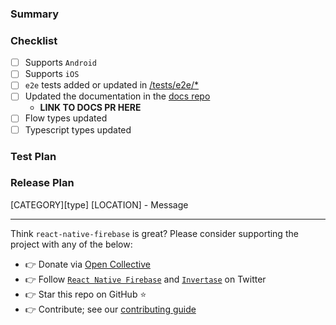 <!-- Thanks for submitting a pull request! Please provide enough information so that others can review your pull request properly. -->
<!-- If this PR fixes an issue, type "Fixes #issueNumber" to automatically close the issue when the PR is merged. -->


<!-- 🚨 PLEASE SEND PRs TO THE v5.x.x BRANCH AND NOT MASTER - THANKS 🚨 -->

### Summary

<!-- Explain the **motivation** for making this change e.g. what existing problem does the pull request solve? -->

### Checklist

- [ ] Supports `Android`
- [ ] Supports `iOS`
- [ ] `e2e` tests added or updated in [/tests/e2e/\*](/tests/e2e)
- [ ] Updated the documentation in the [docs repo](https://github.com/invertase/react-native-firebase-docs)
  - **LINK TO DOCS PR HERE**
- [ ] Flow types updated
- [ ] Typescript types updated

### Test Plan

<!-- Demonstrate the code is solid. -->
<!-- Example: The exact testing commands you ran and their final output (e.g. screenshot of test summary). -->
<!-- Example: Screenshots / videos if the pull request changes UI related code such as Notifications or Admob -->

### Release Plan

<!-- Help reviewers and the release process by writing your own release notes. See below for examples. -->

[CATEGORY][type] [LOCATION] - Message

<!--
  **INTERNAL tagged notes will not be included in the next version's release notes.**

    CATEGORY
  [----------]      TYPE
  [ TYPES    ] [-------------]       LOCATION
  [ JS       ] [ BREAKING    ] [------------------]
  [ GENERAL  ] [ BUGFIX      ] [ {FirebaseModule} ]
  [ INTERNAL ] [ ENHANCEMENT ] [ {Filename}       ]
  [ IOS      ] [ FEATURE     ] [ {Directory}      ]   |-----------|
  [ ANDROID  ] [ MINOR       ] [ {Framework}      ] - | {Message} |
  [----------] [-------------] [------------------]   |-----------|

 EXAMPLES:

 [IOS] [ANDROID] [BREAKING] [AUTHENTICATION] - Change a thing that breaks other things
 [ANDROID] [BUGFIX] [FIRESTORE] - Did a thing to fix a thing with a Firestore thing
 [JS] [BREAKING] - Remove a deprecated thing
 [TYPES] [ENHANCEMENT] [NOTIFICATIONS] - Update flow types for a thing in notifications
 [JS] [ENHANCEMENT] - Expose export of a internal thing utility for public usage
 [INTERNAL] [FEATURE] [./utils] - Added an internal util to make doing a thing easier
-->

---

Think `react-native-firebase` is great? Please consider supporting the project with any of the below:

- 👉 Donate via [Open Collective](https://opencollective.com/react-native-firebase/donate)
- 👉 Follow [`React Native Firebase`](https://twitter.com/rnfirebase) and [`Invertase`](https://twitter.com/invertaseio) on Twitter
- 👉 Star this repo on GitHub ⭐️
- 👉 Contribute; see our [contributing guide](/CONTRIBUTING.md)
